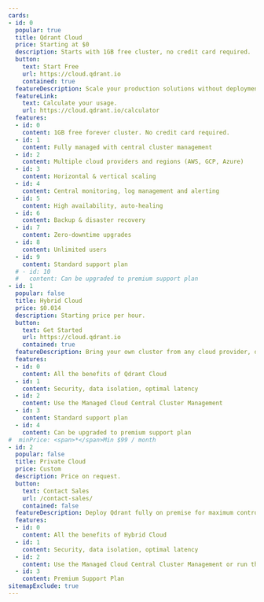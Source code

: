 ```yaml
---
cards:
- id: 0
  popular: true
  title: Qdrant Cloud
  price: Starting at $0
  description: Starts with 1GB free cluster, no credit card required.
  button:
    text: Start Free
    url: https://cloud.qdrant.io
    contained: true
  featureDescription: Scale your production solutions without deployment and upkeep.
  featureLink:
    text: Calculate your usage.
    url: https://cloud.qdrant.io/calculator
  features:
  - id: 0
    content: 1GB free forever cluster. No credit card required.
  - id: 1
    content: Fully managed with central cluster management
  - id: 2
    content: Multiple cloud providers and regions (AWS, GCP, Azure)
  - id: 3
    content: Horizontal & vertical scaling
  - id: 4
    content: Central monitoring, log management and alerting
  - id: 5
    content: High availability, auto-healing
  - id: 6
    content: Backup & disaster recovery
  - id: 7
    content: Zero-downtime upgrades
  - id: 8
    content: Unlimited users
  - id: 9
    content: Standard support plan
  # - id: 10
  #   content: Can be upgraded to premium support plan
- id: 1
  popular: false
  title: Hybrid Cloud
  price: $0.014
  description: Starting price per hour.
  button:
    text: Get Started
    url: https://cloud.qdrant.io
    contained: true
  featureDescription: Bring your own cluster from any cloud provider, on-premise infrastructure, or edge locations and connect them to the managed cloud.
  features:
  - id: 0
    content: All the benefits of Qdrant Cloud
  - id: 1
    content: Security, data isolation, optimal latency
  - id: 2
    content: Use the Managed Cloud Central Cluster Management
  - id: 3
    content: Standard support plan
  - id: 4
    content: Can be upgraded to premium support plan
#  minPrice: <span>*</span>Min $99 / month
- id: 2
  popular: false
  title: Private Cloud
  price: Custom
  description: Price on request.
  button:
    text: Contact Sales
    url: /contact-sales/
    contained: false
  featureDescription: Deploy Qdrant fully on premise for maximum control and data sovereignty.
  features:
  - id: 0
    content: All the benefits of Hybrid Cloud
  - id: 1
    content: Security, data isolation, optimal latency
  - id: 2
    content: Use the Managed Cloud Central Cluster Management or run the Central Cluster Management Interface in your own infrastructure, in the cloud, on-premise at the edge, even fully air-gapped
  - id: 3
    content: Premium Support Plan
sitemapExclude: true
---
```

